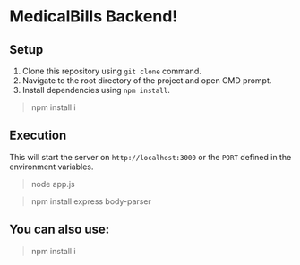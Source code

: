 # MedicalBills Backend!

## Setup
1. Clone this repository using `git clone` command.
2. Navigate to the root directory of the project and open CMD prompt.
3. Install dependencies using `npm install`.
> npm install i

## Execution
This will start the server on `http://localhost:3000` or the `PORT` defined in the environment variables.
>node app.js

> npm install express body-parser
## You can also use:
> npm install i